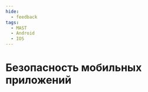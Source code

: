 ```yaml
---
hide:
  - feedback
tags:
  - MAST
  - Android
  - IOS
---
```


# Безопасность мобильных приложений

